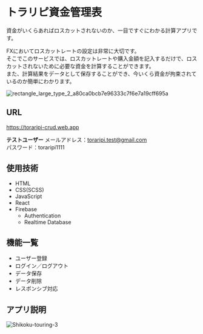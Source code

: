 # トラリピ資金管理表

資金がいくらあればロスカットされないのか、一目ですぐにわかる計算アプリです。

FXにおいてロスカットレートの設定は非常に大切です。  
そこでこのサービスでは、ロスカットレートや購入金額を記入するだけで、ロスカットされないために必要な資金を計算することができます。  
また、計算結果をデータとして保存することができ、今いくら資金が拘束されているのか簡単にわかります。

![rectangle_large_type_2_a80ca0bcb7e96333c7f6e7a19cff695a](https://user-images.githubusercontent.com/70832534/103057274-61c29680-45e2-11eb-8594-1b05ff24b7b3.jpg)

## URL

<https://toraripi-crud.web.app>

<strong>テストユーザー</strong>
メールアドレス：toraripi.test@gmail.com  
パスワード：toraripi1111  

## 使用技術

* HTML
* CSS(SCSS)
* JavaScript
* React
* Firebase
  * Authentication
  * Realtime Database

## 機能一覧

* ユーザー登録
* ログイン／ログアウト
* データ保存
* データ削除
* レスポンシブ対応

## アプリ説明

![Shikoku-touring-3](https://user-images.githubusercontent.com/70832534/102888426-1dc57980-449c-11eb-8112-de707890f6a9.png)
